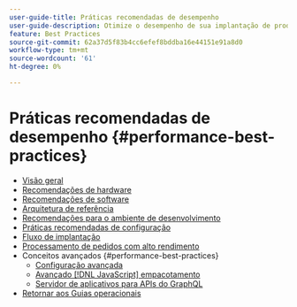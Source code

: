 ```yaml
---
user-guide-title: Práticas recomendadas de desempenho
user-guide-description: Otimize o desempenho de sua implantação de produção Adobe Commerce ou Magento Open Source usando nossas recomendações.
feature: Best Practices
source-git-commit: 62a37d5f83b4cc6efef8bddba16e44151e91a8d0
workflow-type: tm+mt
source-wordcount: '61'
ht-degree: 0%

---
```



# Práticas recomendadas de desempenho {#performance-best-practices}

- [Visão geral](overview.md)
- [Recomendações de hardware](hardware.md)
- [Recomendações de software](software.md)
- [Arquitetura de referência](reference-architecture.md)
- [Recomendações para o ambiente de desenvolvimento](development-environment.md)
- [Práticas recomendadas de configuração](configuration.md)
- [Fluxo de implantação](deployment-flow.md)
- [Processamento de pedidos com alto rendimento](high-throughput-order-processing.md)
- Conceitos avançados {#performance-best-practices}
   - [Configuração avançada](advanced-setup.md)
   - [Avançado [!DNL JavaScript] empacotamento](advanced-js-bundling.md)
   - [Servidor de aplicativos para APIs do GraphQL](application-server.md)
- [Retornar aos Guias operacionais](https://experienceleague.adobe.com/docs/commerce-operations/operational-guides/home.html)
